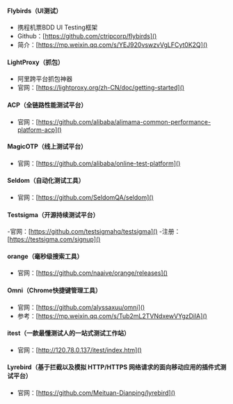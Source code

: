#### Flybirds（UI测试）
- 携程机票BDD UI Testing框架
- Github：[https://github.com/ctripcorp/flybirds]()
- 简介：[https://mp.weixin.qq.com/s/YEJ920vswzvVgLFCyt0K2Q]()
#### LightProxy（抓包）
- 阿里跨平台抓包神器
- 官网：[https://lightproxy.org/zh-CN/doc/getting-started]()
#### ACP（全链路性能测试平台）
- 官网：[https://github.com/alibaba/alimama-common-performance-platform-acp]()
#### MagicOTP（线上测试平台）
- 官网：[https://github.com/alibaba/online-test-platform]()
#### Seldom（自动化测试工具）
- 官网：[https://github.com/SeldomQA/seldom]()
#### Testsigma（开源持续测试平台）
-官网：[https://github.com/testsigmahq/testsigma]()
-注册：[https://testsigma.com/signup]()
#### orange（毫秒级搜索工具）
- 官网：[https://github.com/naaive/orange/releases]()
#### Omni（Chrome快捷键管理工具）
- 官网：[https://github.com/alyssaxuu/omni]()
- 参考：[https://mp.weixin.qq.com/s/Tub2mL2TVNdxewVYgzDilA]()
#### itest（一款最懂测试人的一站式测试工作站）
- 官网：[http://120.78.0.137/itest/index.htm]()
#### Lyrebird（基于拦截以及模拟 HTTP/HTTPS 网络请求的面向移动应用的插件式测试平台）
- 官网：[https://github.com/Meituan-Dianping/lyrebird]()